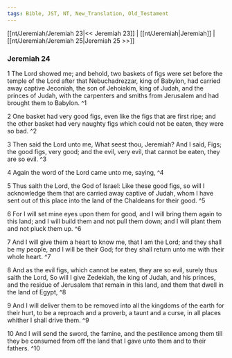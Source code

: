 ```yaml
---
tags: Bible, JST, NT, New_Translation, Old_Testament
---
```


[[nt/Jeremiah/Jeremiah 23|<< Jeremiah 23]] | [[nt/Jeremiah|Jeremiah]] | [[nt/Jeremiah/Jeremiah 25|Jeremiah 25 >>]]

### Jeremiah 24

1 The Lord showed me; and behold, two baskets of figs were set before the temple of the Lord after that Nebuchadrezzar, king of Babylon, had carried away captive Jeconiah, the son of Jehoiakim, king of Judah, and the princes of Judah, with the carpenters and smiths from Jerusalem and had brought them to Babylon.  ^1

2 One basket had very good figs, even like the figs that are first ripe; and the other basket had very naughty figs which could not be eaten, they were so bad.  ^2

3 Then said the Lord unto me, What seest thou, Jeremiah? And I said, Figs; the good figs, very good; and the evil, very evil, that cannot be eaten, they are so evil.  ^3

4 Again the word of the Lord came unto me, saying,  ^4

5 Thus saith the Lord, the God of Israel: Like these good figs, so will I acknowledge them that are carried away captive of Judah, whom I have sent out of this place into the land of the Chaldeans for their good.  ^5

6 For I will set mine eyes upon them for good, and I will bring them again to this land; and I will build them and not pull them down; and I will plant them and not pluck them up.  ^6

7 And I will give them a heart to know me, that I am the Lord; and they shall be my people, and I will be their God; for they shall return unto me with their whole heart.  ^7

8 And as the evil figs, which cannot be eaten, they are so evil, surely thus saith the Lord, So will I give Zedekiah, the king of Judah, and his princes, and the residue of Jerusalem that remain in this land, and them that dwell in the land of Egypt,  ^8

9 And I will deliver them to be removed into all the kingdoms of the earth for their hurt, to be a reproach and a proverb, a taunt and a curse, in all places whither I shall drive them.  ^9

10 And I will send the sword, the famine, and the pestilence among them till they be consumed from off the land that I gave unto them and to their fathers.  ^10

 
